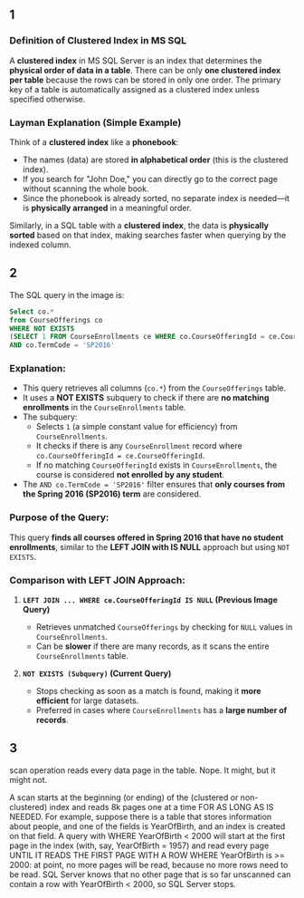 ## 1
### **Definition of Clustered Index in MS SQL**  
A **clustered index** in MS SQL Server is an index that determines the **physical order of data in a table**. There can be only **one clustered index per table** because the rows can be stored in only one order. The primary key of a table is automatically assigned as a clustered index unless specified otherwise.

### **Layman Explanation (Simple Example)**  
Think of a **clustered index** like a **phonebook**:  
- The names (data) are stored **in alphabetical order** (this is the clustered index).  
- If you search for "John Doe," you can directly go to the correct page without scanning the whole book.  
- Since the phonebook is already sorted, no separate index is needed—it is **physically arranged** in a meaningful order.

Similarly, in a SQL table with a **clustered index**, the data is **physically sorted** based on that index, making searches faster when querying by the indexed column.

## 2
The SQL query in the image is:

```sql
Select co.*
from CourseOfferings co
WHERE NOT EXISTS
(SELECT 1 FROM CourseEnrollments ce WHERE co.CourseOfferingId = ce.CourseOfferingId)
AND co.TermCode = 'SP2016'
```

### **Explanation:**
- This query retrieves all columns (`co.*`) from the `CourseOfferings` table.
- It uses a **NOT EXISTS** subquery to check if there are **no matching enrollments** in the `CourseEnrollments` table.
- The subquery:
  - Selects `1` (a simple constant value for efficiency) from `CourseEnrollments`.
  - It checks if there is any `CourseEnrollment` record where `co.CourseOfferingId = ce.CourseOfferingId`.
  - If no matching `CourseOfferingId` exists in `CourseEnrollments`, the course is considered **not enrolled by any student**.
- The `AND co.TermCode = 'SP2016'` filter ensures that **only courses from the Spring 2016 (SP2016) term** are considered.

### **Purpose of the Query:**
This query **finds all courses offered in Spring 2016 that have no student enrollments**, similar to the **LEFT JOIN with IS NULL** approach but using `NOT EXISTS`.

### **Comparison with LEFT JOIN Approach:**
1. **`LEFT JOIN ... WHERE ce.CourseOfferingId IS NULL` (Previous Image Query)**  
   - Retrieves unmatched `CourseOfferings` by checking for `NULL` values in `CourseEnrollments`.
   - Can be **slower** if there are many records, as it scans the entire `CourseEnrollments` table.

2. **`NOT EXISTS (Subquery)` (Current Query)**  
   - Stops checking as soon as a match is found, making it **more efficient** for large datasets.
   - Preferred in cases where `CourseEnrollments` has a **large number of records**.
## 3
scan operation reads every data page in the table.  Nope.  It might, but it might not. 

A scan starts at the beginning (or ending) of the (clustered or non-clustered) index and reads 8k pages one at a time FOR AS LONG AS IS NEEDED.  For example, suppose there is a table that stores information about people, and one of the fields is YearOfBirth, and an index is created on that field.   A query with WHERE YearOfBirth < 2000 will start at the first page in the index (with, say, YearOfBirth = 1957) and read every page UNTIL IT READS THE FIRST PAGE WITH A ROW WHERE YearOfBirth is >= 2000: at point, no more pages will be read, because no more rows need to be read.  SQL Server knows that no other page that is so far unscanned can contain a row with YearOfBirth < 2000, so SQL Server stops.
